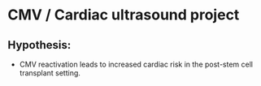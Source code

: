 # CMV / Cardiac ultrasound project

## Hypothesis:
- CMV reactivation leads to increased cardiac risk in the post-stem cell transplant setting.

